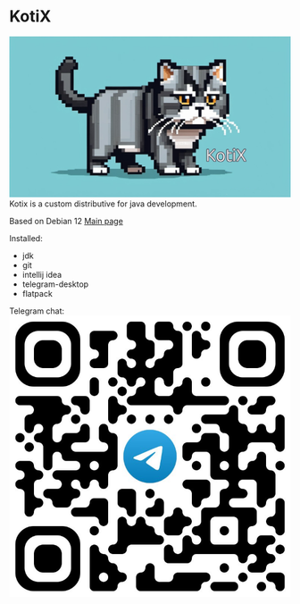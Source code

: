 # KotiX
![alt text](kotix.png)
Kotix is a custom distributive for java development.

Based on Debian 12
[Main page](https://nolfgk.github.io/KotiX/)

Installed:
- jdk
- git
- intellij idea
- telegram-desktop
- flatpack

Telegram chat:
![alt text](kotix_tg.jpg)